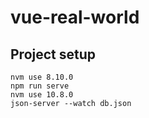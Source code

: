 # vue-real-world

## Project setup
```
nvm use 8.10.0
npm run serve
nvm use 10.8.0
json-server --watch db.json
```

